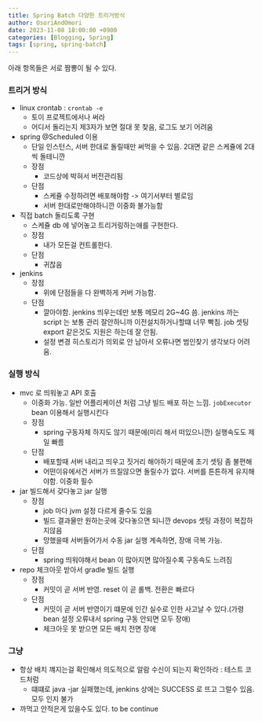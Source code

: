 ```yaml
---
title: Spring Batch 다양한 트리거방식
author: OsoriAndOmori
date: 2023-11-08 18:00:00 +0900
categories: [Blogging, Spring]
tags: [spring, spring-batch]
---
```


아래 항목들은 서로 짬뽕이 될 수 있다.

### 트리거 방식
- linux crontab : `crontab -e`
  - 토이 프로젝트에서나 써라
  - 어디서 돌리는지 제3자가 보면 절대 못 찾음, 로그도 보기 어려움
- spring @Scheduled 이용
  - 단일 인스턴스, 서버 한대로 돌릴때만 써먹을 수 있음. 2대면 같은 스케쥴에 2대씩 돌테니깐
  - 장점
    - 코드상에 박혀서 버전관리됨
  - 단점
    - 스케쥴 수정하려면 배포해야함 -> 여기서부터 별로임
    - 서버 한대로만해야하니깐 이중화 불가능함
- 직접 batch 돌리도록 구현
  - 스케쥴 db 에 넣어놓고 트리거링하는애를 구현한다.
  - 장점
    - 내가 모든걸 컨트롤한다.
  - 단점
    - 귀찮음
- jenkins
  - 장점
    - 위에 단점들을 다 완벽하게 커버 가능함.
  - 단점
    - 깔아야함. jenkins 띄우는데만 보통 메모리 2G~4G 씀. jenkins 까는 script 는 보통 관리 잘안하니까 이전설치하거나할떄 너무 빡침. job 셋팅 export 같은것도 지원은 하는데 잘 안됨.
    - 설정 변경 히스토리가 의외로 안 남아서 오류나면 범인찾기 생각보다 어려움.

### 실행 방식
- mvc 로 띄워놓고 API 호출
  - 이중화 가능. 일반 어플리케이션 처럼 그냥 빌드 배포 하는 느낌. `jobExecutor` bean 이용해서 실행시킨다
  - 장점
    - spring 구동자체 하지도 않기 때문에(미리 해서 떠있으니깐) 실행속도도 제일 빠름
  - 단점
    - 배포할때 서버 내리고 띄우고 짓거리 해야하기 때문에 초기 셋팅 좀 불편해
    - 어떤이유에서건 서버가 뜨질않으면 돌릴수가 없다. 서버를 튼튼하게 유지해야함. 이중화 필수
- jar 빌드해서 갖다놓고 jar 실행
  - 장점
    - job 마다 jvm 설정 다르게 줄수도 있음
    - 빌드 결과물만 원하는곳에 갖다놓으면 되니깐 devops 셋팅 과정이 복잡하지않음
    - 망했을때 서버들어가서 수동 jar 실행 계속하면, 장애 극복 가능.
  - 단점
    - spring 띄워야해서 bean 이 많아지면 많아질수록 구동속도 느려짐
- repo 체크아웃 받아서 gradle 빌드 실행
  - 장점
    - 커밋이 곧 서버 반영. reset 이 곧 롤백. 전환은 빠르다
  - 단점
    - 커밋이 곧 서버 반영이기 떄문에 인간 실수로 인한 사고날 수 있다.(가령 bean 설정 오류내서 spring 구동 안되면 모두 장애)
    - 체크아웃 못 받으면 모든 배치 전면 장애

### 그냥
- 항상 배치 꺠지는걸 확인해서 의도적으로 알람 수신이 되는지 확인하라 : 테스트 코드처럼
  - 떄떄로 java -jar 실패했는데, jenkins 상에는 SUCCESS 로 뜨고 그럴수 있음. 모두 인지 불가
- 까먹고 안적은게 있을수도 있다. to be continue

